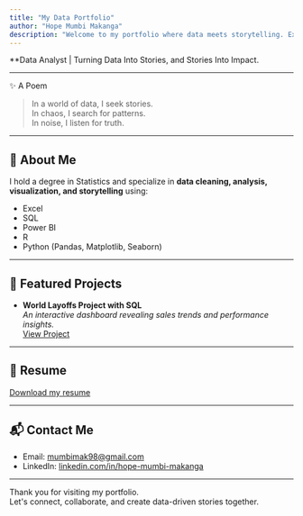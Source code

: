 ```yaml
---
title: "My Data Portfolio"
author: "Hope Mumbi Makanga"
description: "Welcome to my portfolio where data meets storytelling. Explore my projects, resume, and journey as a data analyst."
---
```


**Data Analyst |  Turning Data Into Stories, and Stories Into Impact.

---

✨ A Poem

> In a world of data, I seek stories.  
> In chaos, I search for patterns.  
> In noise, I listen for truth.

---

## 💼 About Me

I hold a degree in Statistics and specialize in **data cleaning, analysis, visualization, and storytelling** using:
- Excel
- SQL
- Power BI
- R
- Python (Pandas, Matplotlib, Seaborn)

---

## 🚀 Featured Projects

- **World Layoffs Project with SQL**  
  *An interactive dashboard revealing sales trends and performance insights.*  
  [View Project](https://github.com/hopemumbi/world_layoffs_data_cleaning_using_sql)

---

## 📄 Resume
[Download my resume](./HopeMumbiMakanga_Resume.pdf)

---

## 📬 Contact Me
- Email: mumbimak98@gmail.com
- LinkedIn: [linkedin.com/in/hope-mumbi-makanga](https://linkedin.com/in/hope-mumbi-makanga)

---

Thank you for visiting my portfolio.  
Let's connect, collaborate, and create data-driven stories together.
